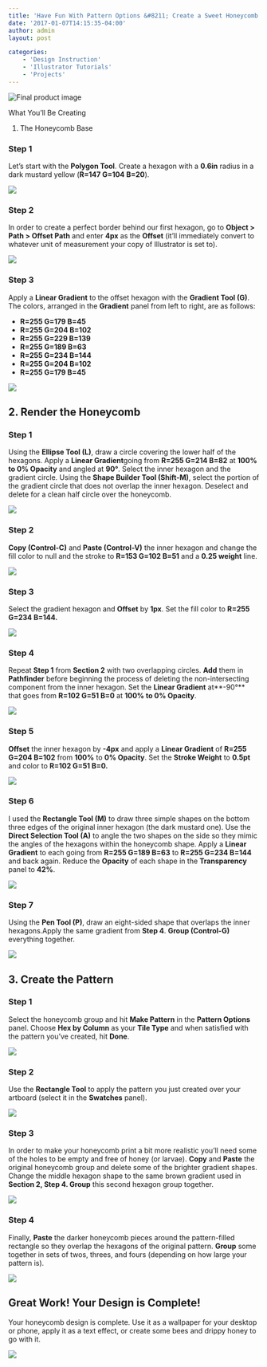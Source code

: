 ```yaml
---
title: 'Have Fun With Pattern Options &#8211; Create a Sweet Honeycomb Pattern in Adobe Illustrator'
date: '2017-01-07T14:15:35-04:00'
author: admin
layout: post

categories:
    - 'Design Instruction'
    - 'Illustrator Tutorials'
    - 'Projects'
---
```


![Final product image](https://image-control-storage.s3.amazonaws.com/blog-images/2016/09/27190159/inal.jpg)

What You’ll Be Creating

1. The Honeycomb Base

### Step 1

Let’s start with the **Polygon Tool**. Create a hexagon with a **0.6in** radius in a dark mustard yellow (**R=147 G=104 B=20**).

![](https://image-control-storage.s3.amazonaws.com/blog-images/2016/09/27190158/honey001.jpg)

### Step 2

In order to create a perfect border behind our first hexagon, go to **Object &gt; Path &gt; Offset Path** and enter **4px** as the **Offset** (it’ll immediately convert to whatever unit of measurement your copy of Illustrator is set to).

![](https://image-control-storage.s3.amazonaws.com/blog-images/2016/09/27190156/honey002.jpg)

### Step 3

Apply a **Linear Gradient** to the offset hexagon with the **Gradient Tool (G)**. The colors, arranged in the **Gradient** panel from left to right, are as follows:

- **R=255 G=179 B=45**
- **R=255 G=204 B=102**
- **R=255 G=229 B=139**
- **R=255 G=189 B=63**
- **R=255 G=234 B=144**
- **R=255 G=204 B=102**
- **R=255 G=179 B=45**

![](https://image-control-storage.s3.amazonaws.com/blog-images/2016/09/27190154/honey003.jpg)

## 2. Render the Honeycomb

### Step 1

Using the **Ellipse Tool (L)**, draw a circle covering the lower half of the hexagons. Apply a **Linear Gradient**going from **R=255 G=214 B=82** at **100% to 0% Opacity** and angled at **90°**. Select the inner hexagon and the gradient circle. Using the **Shape Builder Tool (Shift-M)**, select the portion of the gradient circle that does not overlap the inner hexagon. Deselect and delete for a clean half circle over the honeycomb.

![](https://image-control-storage.s3.amazonaws.com/blog-images/2016/09/27190153/honey004.jpg)

### Step 2

**Copy (Control-C)** and **Paste (Control-V)** the inner hexagon and change the fill color to null and the stroke to **R=153 G=102 B=51** and a **0.25 weight** line.

![](https://image-control-storage.s3.amazonaws.com/blog-images/2016/09/27190151/honey005.jpg)

### Step 3

Select the gradient hexagon and **Offset** by **1px**. Set the fill color to **R=255 G=234 B=144.**

![](https://image-control-storage.s3.amazonaws.com/blog-images/2016/09/27190150/honey006.jpg)

### Step 4

Repeat **Step 1** from **Section 2** with two overlapping circles. **Add** them in **Pathfinder** before beginning the process of deleting the non-intersecting component from the inner hexagon. Set the **Linear Gradient** at**-90°** that goes from **R=102 G=51 B=0** at **100% to 0% Opacity**.

![](https://image-control-storage.s3.amazonaws.com/blog-images/2016/09/27190148/honey007.jpg)

### Step 5

**Offset** the inner hexagon by **-4px** and apply a **Linear Gradient** of **R=255 G=204 B=102** from **100%** to **0% Opacity**. Set the **Stroke Weight** to **0.5pt** and color to **R=102 G=51 B=0.**

![](https://image-control-storage.s3.amazonaws.com/blog-images/2016/09/27190147/honey008.jpg)

### Step 6

I used the **Rectangle Tool (M)** to draw three simple shapes on the bottom three edges of the original inner hexagon (the dark mustard one). Use the **Direct Selection Tool (A)** to angle the two shapes on the side so they mimic the angles of the hexagons within the honeycomb shape. Apply a **Linear Gradient** to each going from **R=255 G=189 B=63** to **R=255 G=234 B=144** and back again. Reduce the **Opacity** of each shape in the **Transparency** panel to **42%**.

![](https://image-control-storage.s3.amazonaws.com/blog-images/2016/09/27190145/honey009.jpg)

### Step 7

Using the **Pen Tool (P)**, draw an eight-sided shape that overlaps the inner hexagons.Apply the same gradient from **Step 4**. **Group (Control-G)** everything together.

![](https://image-control-storage.s3.amazonaws.com/blog-images/2016/09/27190143/honey010.jpg)

## 3. Create the Pattern

### Step 1

Select the honeycomb group and hit **Make Pattern** in the **Pattern Options** panel. Choose **Hex by Column** as your **Tile Type** and when satisfied with the pattern you’ve created, hit **Done**.

![](https://image-control-storage.s3.amazonaws.com/blog-images/2016/09/27190142/honey011.jpg)

### Step 2

Use the **Rectangle Tool** to apply the pattern you just created over your artboard (select it in the **Swatches** panel).

![](https://image-control-storage.s3.amazonaws.com/blog-images/2016/09/27190140/honey012.jpg)

### Step 3

In order to make your honeycomb print a bit more realistic you’ll need some of the holes to be empty and free of honey (or larvae). **Copy** and **Paste** the original honeycomb group and delete some of the brighter gradient shapes. Change the middle hexagon shape to the same brown gradient used in **Section 2, Step 4. Group** this second hexagon group together.

![](https://image-control-storage.s3.amazonaws.com/blog-images/2016/09/27190139/honey013.jpg)

### Step 4

Finally, **Paste** the darker honeycomb pieces around the pattern-filled rectangle so they overlap the hexagons of the original pattern. **Group** some together in sets of twos, threes, and fours (depending on how large your pattern is).

![](https://image-control-storage.s3.amazonaws.com/blog-images/2016/09/27190138/honey014.jpg)

## Great Work! Your Design is Complete!

Your honeycomb design is complete. Use it as a wallpaper for your desktop or phone, apply it as a text effect, or create some bees and drippy honey to go with it.

![](https://image-control-storage.s3.amazonaws.com/blog-images/2016/09/27190136/inal-1.jpg)

<!--stackedit_data:
eyJoaXN0b3J5IjpbLTQ5NzgwNzk2NF19
-->